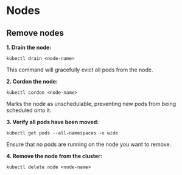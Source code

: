 # Nodes

## Remove nodes

__1. Drain the node:__
```
kubectl drain <node-name>
```
This command will gracefully evict all pods from the node.

__2. Cordon the node:__
```
kubectl cordon <node-name>
```
Marks the node as unschedulable, preventing new pods from being scheduled onto it.

__3. Verify all pods have been moved:__
```
kubectl get pods --all-namespaces -o wide
```
Ensure that no pods are running on the node you want to remove.

__4. Remove the node from the cluster:__
```
kubectl delete node <node-name>
```
